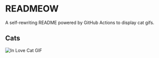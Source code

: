# READMEOW

A self-rewriting README powered by GitHub Actions to display cat gifs.

## Cats

![In Love Cat GIF](https://media2.giphy.com/media/MDJ9IbxxvDUQM/200.gif?cid=9acd02daq2g6xc407lvncd4k01femqphp8c8xq8qs9ruch5e&ep=v1_gifs_search&rid=200.gif&ct=g)
